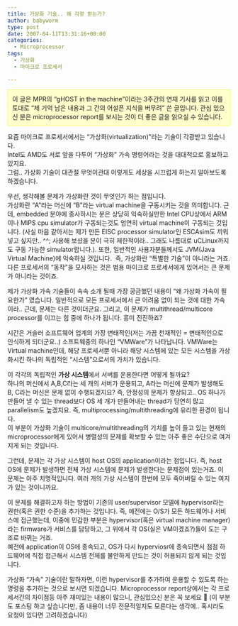 ```yaml
---
title: 가상화 기술.. 왜 각광 받는가?
author: babyworm
type: post
date: 2007-04-11T13:31:16+00:00
categories:
  - Microprocessor
tags:
  - 가상화
  - 마이크로 프로세서

---
```

<DIV style="BORDER-RIGHT: #fff200 1px dotted; PADDING-RIGHT: 10px; BORDER-TOP: #fff200 1px dotted; PADDING-LEFT: 10px; PADDING-BOTTOM: 10px; BORDER-LEFT: #fff200 1px dotted; PADDING-TOP: 10px; BORDER-BOTTOM: #fff200 1px dotted; BACKGROUND-COLOR: #ffffcc">
  이 글은 MPR의 &#8220;gHOST in the machine&#8221;이라는 3주간의 연재 기사를 읽고 이를 토대로 &#8220;제 기억 남은 내용과 그 간의 어설픈 지식을 버무려&#8221; 쓴 글입니다. 관심 있으신 분은 microprocessor report를 보시는 것이 더 좋은 글을 읽으실 수 있습니다. <br />
</DIV>

요즘 마이크로 프로세서에서는 &#8220;가상화(virtualization)&#8221;라는 기술이 각광받고 있습니다.  
Intel도 AMD도 서로 앞을 다투어 &#8220;가상화&#8221; 가속 명령어라는 것을 대대적으로 홍보하고 있지요.  
그럼.. 가상화 기술이 대관절 무엇이관대 이렇게도 세상을 시끄럽게 하는지 알아보도록 하겠습니다. 

우선, 생각해볼 문제가 가상화란 것이 무엇인가 하는 점입니다.  
가상화란 &#8220;A&#8221;라는 머신에 &#8220;B&#8221;라는 virtual machine을 구동시키는 것을 의미합니다. 근데, embedded 분야에 종사하시는 분은 상당히 익숙하실만한 Intel CPU상에서 ARM이나 MIPS cpu simulator가 구동되는것도 엄연히 virtual machine이 구동되는 것입니다. (사실 마음 같아서는 제가 만든 EISC processor simulator인 ESCAsim도 끼워 넣고 싶지만.. ^^; 사용해 보셨을 분이 극히 제한적이라.. 그래도 나름대로 uCLinux까지도 구동 가능한 simulator랍니다.). 또한, 일반적인 사용자분들께서도 JVM(Java Virtual Machine)에 익숙하실 것입니다. &nbsp;즉, 가상화란 &#8220;특별한 기술&#8221;이 아니라는 거죠. 다른 프로세서의 &#8220;동작&#8221;을 모사하는 것은 범용 마이크로 프로세서에게 있어서는 큰 문제가 아니라는 것이죠. 

제가 가상화 가속 기술들이 속속 소개 될때 가장 궁금했던 내용이 &#8220;왜 가상화 가속이 필요한가&#8221; 였습니다. 일반적으로 모든 프로세서에서 큰 어려움 없이 되는 것에 대한 가속이라.. 근데, 문제는 다른 것이더군요. 그리고, 이 문제가 multithread/multicore processor를 이끄는 힘 중에 하나가 됩니다. 흥미 진진하죠?

시간은 거슬러 소프트웨어 업계의 가장 변태적인(저는 가끔 천재적인 = 변태적인으로 인식하게 되더군요..) 소프트웨중의 하나인 &#8220;VMWare&#8221;가 나타납니다. VMWare는 Virtual machine인데, 해당 프로세서뿐 아니라 해당 시스템에 있는 모든 시스템을 가상화시킨 하나의 독립적인 &#8220;시스템&#8221;으로서의 가치가 있습니다.

이 각각의 독립적인 **가상 시스템**에서 서버를 운용한다면 어떻게 될까요?  
하나의 머신에서 A,B,C라는 세 개의 서버가 운용되고, A라는 머신에 문제가 발생해도 B, C라는 머신은 문제 없이 수행되겠지요? 즉, 안정성의 문제가 향상되고.. OS 하나가 만들어 낼 수 있는 thread보다 OS 세 개가 만들어내는 thread가 당연히 많고 parallelism도 높겠지요. 즉, multiprocessing/multithreading에 유리한 환경이 됩니다.  
이 부분이 가상화 기술이 multicore/multithreading의 기치를 높이 들고 있는 현재의 microprocessor에게 있어서 병렬성의 문제를 확보할 수 있는 아주 좋은 수단으로 여겨지게 되는 것입니다. 

그런데, 문제는 각 가상 시스템이 host OS의 application이라는 점입니다. 즉, host OS에 문제가 발생하면 전체 가상 시스템에 문제가 발생한다는 문제점이 있는거죠. 이 문제는 아주 치명적입니다. 여러 개의 가상 시스템이 한번에 모두 죽어버릴 수 있는 여지가 있는 것이니까요.

이 문제를 해결하고자 하는 방법이 기존의 user/supervisor 모델에 hypervisor라는 권한(혹은 권한 수준)을 추가하는 것입니다. 즉, 예전에는 O/S가 모든 하드웨어나 서비스에 접근했는데, 이중에 민감한 부분은 hypervisor(혹은 virtual machine manager)라는 firmware가 서비스를 담당하고, 그 위에서 각 OS(실은 VM이겠죠?)들이 도는 구조로 바뀌는 거죠.  
예전에 application이 OS에 종속되고, OS가 다시 hyperviosr에 종속되면서 점점 하드웨어에 직접 접근해서 시스템 전체를 불안하게 만드는 것이 허용되지 않게 되는 것입니다. 

가상화 &#8220;가속&#8221; 기술이란 말하자면, 이런 hypervisor를 추가하여 운용할 수 있도록 하는 명령을 추가하는 것으로 보시면 되겠습니다. Microprocessor report상에서는 각 프로세서간의 차이점등 아주 재미있는 내용이 많으니, 관심있으신 분은 꼭 보세요 🙂 (이 부분도 포스팅 하고 싶습니다만, 좀 내용이 너무 전문적일지도 모른다는 생각에.. 혹시라도 요청이 있다면 고려하겠습니다)
